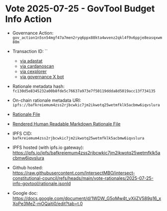 
# Vote 2025-07-25 - GovTool Budget Info Action

- Governance Action: `gov_action1n5sn54mgf47a7men2ryq6ppx88kta4wvenz2qkl4f9v6ppje8easqxwm88m`

- Transaction ID: ``
  - [via adastat](https://adastat.net/transactions/)
  - [via cardanoscan](https://cardanoscan.io/vote/)
  - [via cexplorer](https://cexplorer.io/tx//governance#data)
  - [via governance X bot](https://x.com/GovActions/status/)

- Rationale metadata hash: `fc130d5e8345232a00b8fde5c76637a973e7f50119ddda8d5019acc13f734135`
- On-chain rationale metadata URI: `ipfs://bafkreiemum4zss2rjbcwkic7jm2ikwotq25wetmfklk5acbmw6iqvslura`

- [Rationale File](./rationale.jsonld)
- [Rendered Human Readable Markdown Rationale File](./rationale.jsonld.md)

- IPFS CID: `bafkreiemum4zss2rjbcwkic7jm2ikwotq25wetmfklk5acbmw6iqvslura`
- IPFS hosted (with ipfs.io gateway): <https://ipfs.io/ipfs/bafkreiemum4zss2rjbcwkic7jm2ikwotq25wetmfklk5acbmw6iqvslura>

- Github hosted: <https://raw.githubusercontent.com/IntersectMBO/intersect-constitutional-council/refs/heads/main/vote-rationales/2025-07-25-info-govtool/rationale.jsonld>
- Google doc: <https://docs.google.com/document/d/1WDW_G5oMw4t_vXiiZV589q16_xXoPe3MeZ-mOQaiti0/edit?tab=t.0>
